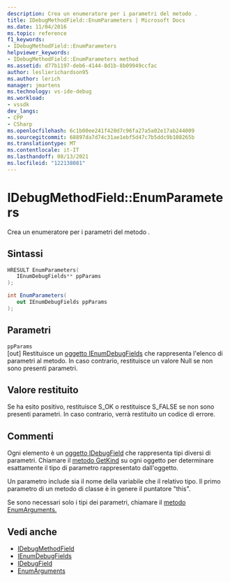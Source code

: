 ```yaml
---
description: Crea un enumeratore per i parametri del metodo .
title: IDebugMethodField::EnumParameters | Microsoft Docs
ms.date: 11/04/2016
ms.topic: reference
f1_keywords:
- IDebugMethodField::EnumParameters
helpviewer_keywords:
- IDebugMethodField::EnumParameters method
ms.assetid: d77b1197-deb6-4144-8d1b-8b09949ccfac
author: leslierichardson95
ms.author: lerich
manager: jmartens
ms.technology: vs-ide-debug
ms.workload:
- vssdk
dev_langs:
- CPP
- CSharp
ms.openlocfilehash: 6c1b00ee241f420d7c96fa27a5a02e17ab244009
ms.sourcegitcommit: 68897da7d74c31ae1ebf5d47c7b5ddc9b108265b
ms.translationtype: MT
ms.contentlocale: it-IT
ms.lasthandoff: 08/13/2021
ms.locfileid: "122138081"
---
```

# <a name="idebugmethodfieldenumparameters"></a>IDebugMethodField::EnumParameters
Crea un enumeratore per i parametri del metodo .

## <a name="syntax"></a>Sintassi

```cpp
HRESULT EnumParameters( 
   IEnumDebugFields** ppParams
);
```

```csharp
int EnumParameters(
   out IEnumDebugFields ppParams
);
```

## <a name="parameters"></a>Parametri
`ppParams`\
[out] Restituisce un [oggetto IEnumDebugFields](../../../extensibility/debugger/reference/ienumdebugfields.md) che rappresenta l'elenco di parametri al metodo. In caso contrario, restituisce un valore Null se non sono presenti parametri.

## <a name="return-value"></a>Valore restituito
 Se ha esito positivo, restituisce S_OK o restituisce S_FALSE se non sono presenti parametri. In caso contrario, verrà restituito un codice di errore.

## <a name="remarks"></a>Commenti
 Ogni elemento è un [oggetto IDebugField](../../../extensibility/debugger/reference/idebugfield.md) che rappresenta tipi diversi di parametri. Chiamare il [metodo GetKind](../../../extensibility/debugger/reference/idebugfield-getkind.md) su ogni oggetto per determinare esattamente il tipo di parametro rappresentato dall'oggetto.

 Un parametro include sia il nome della variabile che il relativo tipo. Il primo parametro di un metodo di classe è in genere il puntatore "this".

 Se sono necessari solo i tipi dei parametri, chiamare il [metodo EnumArguments.](../../../extensibility/debugger/reference/idebugmethodfield-enumarguments.md)

## <a name="see-also"></a>Vedi anche
- [IDebugMethodField](../../../extensibility/debugger/reference/idebugmethodfield.md)
- [IEnumDebugFields](../../../extensibility/debugger/reference/ienumdebugfields.md)
- [IDebugField](../../../extensibility/debugger/reference/idebugfield.md)
- [EnumArguments](../../../extensibility/debugger/reference/idebugmethodfield-enumarguments.md)

